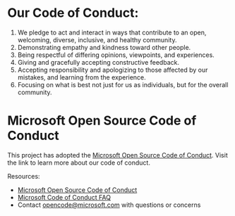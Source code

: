 
# Our Code of Conduct:

1. We pledge to act and interact in ways that contribute to an open, welcoming, diverse, inclusive, and healthy community.
2. Demonstrating empathy and kindness toward other people.
3. Being respectful of differing opinions, viewpoints, and experiences.
4. Giving and gracefully accepting constructive feedback.
5. Accepting responsibility and apologizing to those affected by our mistakes, and learning from the experience.
6. Focusing on what is best not just for us as individuals, but for the overall community.


# Microsoft Open Source Code of Conduct

This project has adopted the [Microsoft Open Source Code of Conduct](https://opensource.microsoft.com/codeofconduct/). Visit the link to learn more about our code of conduct.

Resources:

- [Microsoft Open Source Code of Conduct](https://opensource.microsoft.com/codeofconduct/)
- [Microsoft Code of Conduct FAQ](https://opensource.microsoft.com/codeofconduct/faq/)
- Contact [opencode@microsoft.com](mailto:opencode@microsoft.com) with questions or concerns

